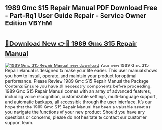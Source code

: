 ## 1989 Gmc S15 Repair Manual PDF Download Free - Part-Rq1 User Guide Repair - Service Owner Edition VBYhM

# <h2><a href="http://bc80038.oget.top/?id=1989+Gmc+S15+Repair+Manual">🔗Download New 👉🔴 1989 Gmc S15 Repair Manual</a></h2>

[![1989 Gmc S15 Repair Manual new download](https://i.imgur.com/5g1atiW.png)](http://bc80038.oget.top/?id=1989+Gmc+S15+Repair+Manual)
Your new 1989 Gmc S15 Repair Manual is designed to make your life easier. This user manual shows you how to install, operate, and maintain your product for optimal performance. Please Review 1989 Gmc S15 Repair Manual the Package Contents Ensure you have all necessary components before proceeding. 1989 Gmc S15 Repair Manual comes with an array of advanced features, including voice recognition, customizable settings, multi-language support, and automatic backups, all accessible through the user interface. It's our hope that the 1989 Gmc S15 Repair Manual has been a valuable asset as you navigate the functions of your new product. Should you have any questions or concerns, please do not hesitate to contact our customer support team.
